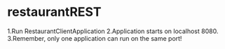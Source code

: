 # restaurantREST

1.Run RestaurantClientApplication
2.Application starts on localhost 8080.
3.Remember, only one application can run on the same port!
